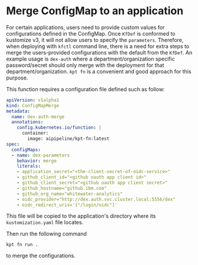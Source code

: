 # Merge ConfigMap to an application

For certain applications, users need to provide custom values for configurations defined
in the ConfigMap. Once `KfDef` is conformed to kustomize v3, it will not allow users to
specify the `parameters`. Therefore, when deploying with `kfctl` command line, there is
a need for extra steps to merge the users-provided configurations with the default from
the `KfDef`. An example usage is `dex-auth` where a department/organization specific
password/secret should only merge with the deployment for that department/organization.
`kpt fn` is a convenient and good approach for this purpose.

This function requires a configuration file defined such as follow:

```yaml
apiVersion: v1alpha1
kind: ConfigMapMerge
metadata:
  name: dex-auth-merge
  annotations:
    config.kubernetes.io/function: |
      container:
        image: aipipeline/kpt-fn:latest
spec:
  configMaps:
  - name: dex-parameters
    behavior: merge
    literals:
    - application_secret="<the-client-secret-of-oidc-service>"
    - github_client_id="<github oauth app client id>"
    - github_client_secret="<github oauth app client secret>"
    - github_hostname="github.ibm.com"
    - github_org_name="whitewater-analytics"
    - oidc_provider="http://dex.auth.svc.cluster.local:5556/dex"
    - oidc_redirect_uris='["/login/oidc"]'
```

This file will be copied to the application's directory where its `kustomization.yaml`
file locates.

Then run the following command

```shell
kpt fn run .
```

to merge the configurations.
